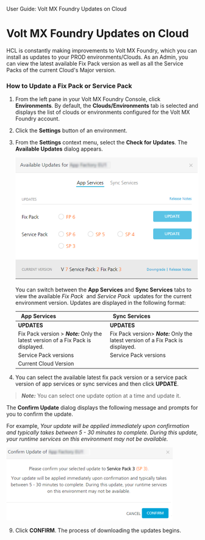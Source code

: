                                

User Guide: Volt MX Foundry Updates on Cloud

Volt MX  Foundry Updates on Cloud
===============================

HCL is constantly making improvements to Volt MX Foundry, which you can install as updates to your PROD environments/Clouds. As an Admin, you can view the latest available Fix Pack version as well as all the Service Packs of the current Cloud's Major version.

### How to Update a Fix Pack or Service Pack

1.  From the left pane in your Volt MX Foundry Console, click **Environments**. By default, the **Clouds/Environments** tab is selected and displays the list of clouds or environments configured for the Volt MX Foundry account.
2.  Click the **Settings** button of an environment.
3.  From the **Settings** context menu, select the **Check for Updates**. The **Available Updates** dialog appears.
    
    ![](Resources/Images/UpgradeCloud1.png)
    
    You can switch between the **App Services** and **Sync Services** tabs to view the available _Fix Pack_  and _Service Pack_  updates for the current environment version. Updates are displayed in the following format:
    
    |   App Services |   Sync Services |
    | --- | --- |
    | **UPDATES** | **UPDATES** |
    | Fix Pack version > **_Note:_** Only the latest version of a Fix Pack is displayed. | Fix Pack version> **_Note:_** Only the latest version of a Fix Pack is displayed. |
    | Service Pack versions | Service Pack versions |
    | Current Cloud Version ||
    
4.  You can select the available latest fix pack version or a service pack version of app services or sync services and then click **UPDATE**.

> **_Note:_** You can select one update option at a time and update it.

The **Confirm Update** dialog displays the following message and prompts for you to confirm the update.

For example, _Your update will be applied immediately upon confirmation and typically takes between 5 - 30 minutes to complete. During this update, your runtime services on this environment may not be available._

![](Resources/Images/UpgradeCloud2_436x191.png)

9.  Click **CONFIRM**. The process of downloading the updates begins.
